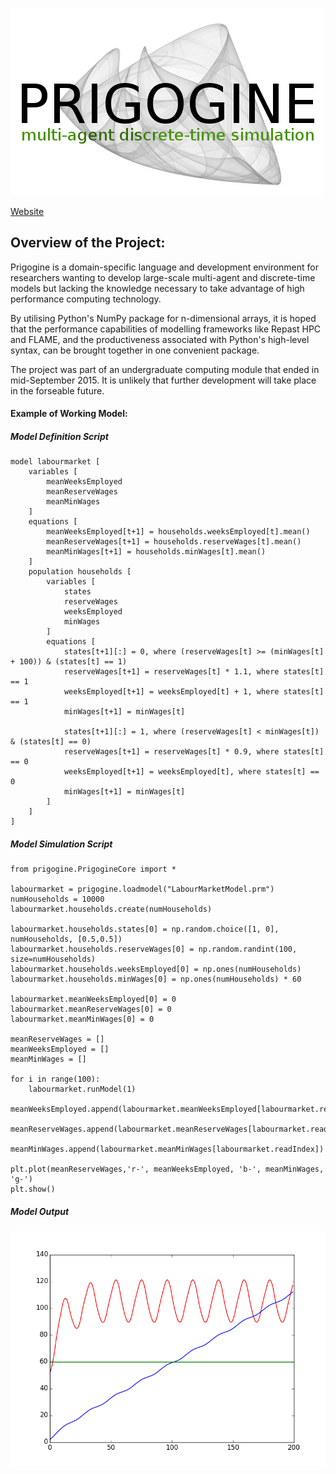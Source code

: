 ![Prigogine Logo](https://raw.githubusercontent.com/dblairchappell/Prigogine/master/prigogine/PrigogineLogo.png)

[Website](http://www.prigogine.org/)

## Overview of the Project:

Prigogine is a domain-specific language and development environment for researchers wanting to develop large-scale multi-agent and discrete-time models but lacking the knowledge necessary to take advantage of high performance computing technology.

By utilising Python's NumPy package for n-dimensional arrays, it is hoped that the performance capabilities of modelling frameworks like Repast HPC and FLAME, and the productiveness associated with Python's high-level syntax, can be brought together in one convenient package.

The project was part of an undergraduate computing module that ended in mid-September 2015. It is unlikely that further development will take place in the forseable future.

#### Example of Working Model:

##### Model Definition Script

    model labourmarket [
        variables [
            meanWeeksEmployed
            meanReserveWages
            meanMinWages
        ]
        equations [
            meanWeeksEmployed[t+1] = households.weeksEmployed[t].mean()
            meanReserveWages[t+1] = households.reserveWages[t].mean()
            meanMinWages[t+1] = households.minWages[t].mean()
        ]
        population households [
            variables [
                states
                reserveWages
                weeksEmployed
                minWages
            ]
            equations [
                states[t+1][:] = 0, where (reserveWages[t] >= (minWages[t] + 100)) & (states[t] == 1)
                reserveWages[t+1] = reserveWages[t] * 1.1, where states[t] == 1
                weeksEmployed[t+1] = weeksEmployed[t] + 1, where states[t] == 1
                minWages[t+1] = minWages[t]

                states[t+1][:] = 1, where (reserveWages[t] < minWages[t]) & (states[t] == 0)
                reserveWages[t+1] = reserveWages[t] * 0.9, where states[t] == 0
                weeksEmployed[t+1] = weeksEmployed[t], where states[t] == 0
                minWages[t+1] = minWages[t]
            ]
        ]
    ]

##### Model Simulation Script

    from prigogine.PrigogineCore import *

    labourmarket = prigogine.loadmodel("LabourMarketModel.prm")
    numHouseholds = 10000
    labourmarket.households.create(numHouseholds)

    labourmarket.households.states[0] = np.random.choice([1, 0], numHouseholds, [0.5,0.5])
    labourmarket.households.reserveWages[0] = np.random.randint(100, size=numHouseholds)
    labourmarket.households.weeksEmployed[0] = np.ones(numHouseholds)
    labourmarket.households.minWages[0] = np.ones(numHouseholds) * 60

    labourmarket.meanWeeksEmployed[0] = 0
    labourmarket.meanReserveWages[0] = 0
    labourmarket.meanMinWages[0] = 0

    meanReserveWages = []
    meanWeeksEmployed = []
    meanMinWages = []

    for i in range(100):
        labourmarket.runModel(1)
        meanWeeksEmployed.append(labourmarket.meanWeeksEmployed[labourmarket.readIndex])
        meanReserveWages.append(labourmarket.meanReserveWages[labourmarket.readIndex])
        meanMinWages.append(labourmarket.meanMinWages[labourmarket.readIndex])

    plt.plot(meanReserveWages,'r-', meanWeeksEmployed, 'b-', meanMinWages, 'g-')
    plt.show()

##### Model Output

![Model Output](https://raw.githubusercontent.com/dblairchappell/Prigogine/master/prigogine/models/labourmarket/figure_1.png)

